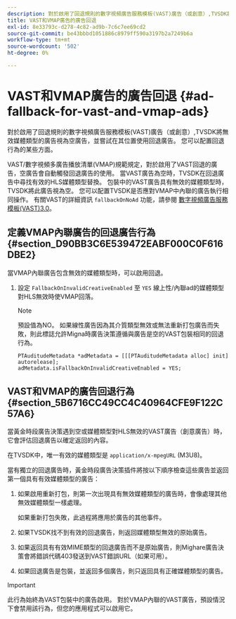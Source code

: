 ```yaml
---
description: 對於啟用了回退規則的數字視頻廣告服務模板(VAST)廣告（或創意）,TVSDK將無效媒體類型的廣告視為空廣告，並嘗試在其位置使用回退廣告。 您可以配置回退行為的某些方面。
title: VAST和VMAP廣告的廣告回退
exl-id: 8e33793c-d278-4c82-ad9b-7c6c7ee69cd2
source-git-commit: be43bbbd1051886c8979ff590a3197b2a7249b6a
workflow-type: tm+mt
source-wordcount: '502'
ht-degree: 0%

---
```


# VAST和VMAP廣告的廣告回退 {#ad-fallback-for-vast-and-vmap-ads}

對於啟用了回退規則的數字視頻廣告服務模板(VAST)廣告（或創意）,TVSDK將無效媒體類型的廣告視為空廣告，並嘗試在其位置使用回退廣告。 您可以配置回退行為的某些方面。

VAST/數字視頻多廣告播放清單(VMAP)規範規定，對於啟用了VAST回退的廣告，空廣告會自動觸發回退廣告的使用。 當VAST廣告為空時，TVSDK在回退廣告中尋找有效的HLS媒體類型替換。 包裝中的VAST廣告具有無效的媒體類型時，TVSDK將此廣告視為空。 您可以配置TVSDK是否應對VMAP中內聯的廣告執行相同操作。 有關VAST的詳細資訊 `fallbackOnNoAd` 功能，請參閱 [數字視頻廣告服務模板(VAST)3.0](https://www.iab.net/guidelines/508676/digitalvideo/vsuite/vast)。

## 定義VMAP內聯廣告的回退廣告行為 {#section_D90BB3C6E539472EABF000C0F616DBE2}

當VMAP內聯廣告包含無效的媒體類型時，可以啟用回退。

1. 設定 `FallbackOnInvalidCreativeEnabled` 至 `YES` 線上性/內聯ad的媒體類型對HLS無效時使VMAP回落。

   >[!NOTE]
   >
   >預設值為NO。 如果線性廣告因為其介質類型無效或無法重新打包廣告而失敗，則此標誌允許Migna時廣告決策遵循與廣告是空的VAST包裝相同的回退行為。

   ```
   PTAuditudeMetadata *adMetadata = [[[PTAuditudeMetadata alloc] init] autorelease]; 
   adMetadata.isFallbackOnInvalidCreativeEnabled = YES;
   ```

## VAST和VMAP的廣告回退行為 {#section_5B6716CC49CC4C40964CFE9F122C57A6}

當黃金時段廣告決策遇到空或媒體類型對HLS無效的VAST廣告（創意廣告）時，它會評估回退廣告以確定返回的內容。

在TVSDK中，唯一有效的媒體類型是 `application/x-mpegURL` (M3U8)。

當有獨立的回退廣告時，黃金時段廣告決策插件將按以下順序檢查這些廣告並返回第一個具有有效媒體類型的廣告：

1. 如果啟用重新打包，則第一次出現具有無效媒體類型的廣告時，會像處理其他無效媒體類型一樣處理。

   如果重新打包失敗，此過程將應用於廣告的其他事件。
1. 如果TVSDK找不到有效的回退廣告，則返回媒體類型無效的原始廣告。
1. 如果返回具有有效MIME類型的回退廣告而不是原始廣告，則Mighare廣告決策會將錯誤代碼403發送到VAST錯誤URL（如果可用）。
1. 如果回退廣告是包裝，並返回多個廣告，則只返回具有正確媒體類型的廣告。

>[!IMPORTANT]
>
>此行為始終為VAST包裝中的廣告啟用。 對於VMAP內聯的VAST廣告，預設情況下會禁用該行為，但您的應用程式可以啟用它。
